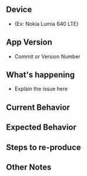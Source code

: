 Device
------
- (Ex: Nokia Lumia 640 LTE)

App Version
-----------
- Commit or Version Number

What's happening
----------------
- Explain the issue here

Current Behavior
----------------

Expected Behavior
----------------

Steps to re-produce
-------------------

Other Notes
-----------
